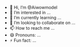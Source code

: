 - 👋 Hi, I’m @Aiwowmodel
- 👀 I’m interested in ...
- 🌱 I’m currently learning ...
- 💞️ I’m looking to collaborate on ...
- 📫 How to reach me ...
- 😄 Pronouns: ...
- ⚡ Fun fact: ...

<!---
Aiwowmodel/Aiwowmodel is a ✨ special ✨ repository because its `README.md` (this file) appears on your GitHub profile.
You can click the Preview link to take a look at your changes.
--->
